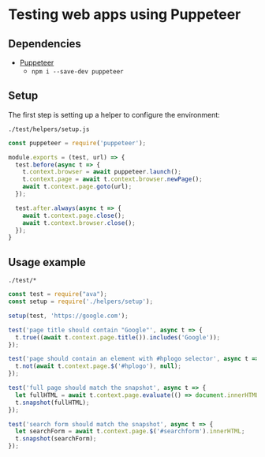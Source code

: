# Testing web apps using Puppeteer

## Dependencies

- [Puppeteer](https://github.com/GoogleChrome/puppeteer)
	- `npm i --save-dev puppeteer`

## Setup

The first step is setting up a helper to configure the environment:

`./test/helpers/setup.js`

```js
const puppeteer = require('puppeteer');

module.exports = (test, url) => {
  test.before(async t => {
    t.context.browser = await puppeteer.launch();
    t.context.page = await t.context.browser.newPage();
    await t.context.page.goto(url);
  });

  test.after.always(async t => {
    await t.context.page.close();
    await t.context.browser.close();
  });
}
```

## Usage example

`./test/*`

```js
const test = require("ava");
const setup = require('./helpers/setup');

setup(test, 'https://google.com');

test('page title should contain "Google"', async t => {
  t.true((await t.context.page.title()).includes('Google'));
});

test('page should contain an element with #hplogo selector', async t => {
  t.not(await t.context.page.$('#hplogo'), null);
});

test('full page should match the snapshot', async t => {
  let fullHTML = await t.context.page.evaluate(() => document.innerHTML);
  t.snapshot(fullHTML);
});

test('search form should match the snapshot', async t => {
  let searchForm = await t.context.page.$('#searchform').innerHTML;
  t.snapshot(searchForm);
});
```
